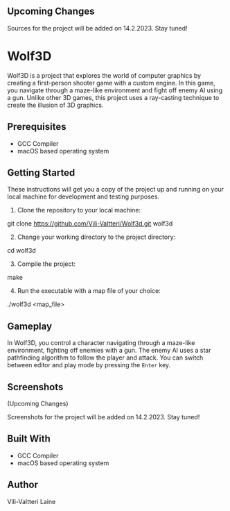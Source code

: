 ## Upcoming Changes

Sources for the project will be added on 14.2.2023. Stay tuned!

# Wolf3D

Wolf3D is a project that explores the world of computer graphics by creating a first-person shooter game with a custom engine. In this game, you navigate through a maze-like environment and fight off enemy AI using a gun. Unlike other 3D games, this project uses a ray-casting technique to create the illusion of 3D graphics.

## Prerequisites

- GCC Compiler
- macOS based operating system

## Getting Started

These instructions will get you a copy of the project up and running on your local machine for development and testing purposes.

1. Clone the repository to your local machine:

git clone https://github.com/Vili-Valtteri/Wolf3d.git wolf3d

2. Change your working directory to the project directory:

cd wolf3d

3. Compile the project:

make

4. Run the executable with a map file of your choice:

./wolf3d <map_file>


## Gameplay

In Wolf3D, you control a character navigating through a maze-like environment, fighting off enemies with a gun. The enemy AI uses a star pathfinding algorithm to follow the player and attack. You can switch between editor and play mode by pressing the `Enter` key.

## Screenshots

(Upcoming Changes)

Screenshots for the project will be added on 14.2.2023. Stay tuned!

## Built With

- GCC Compiler
- macOS based operating system

## Author

Vili-Valtteri Laine
